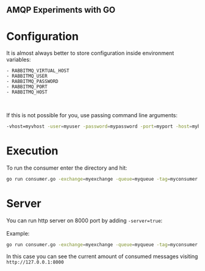 AMQP Experiments with GO
------------------------

# Configuration
It is almost always better to store configuration inside environment variables:

    - RABBITMQ_VIRTUAL_HOST
    - RABBITMQ_USER
    - RABBITMQ_PASSWORD
    - RABBITMQ_PORT
    - RABBITMQ_HOST

<br />

If this is not possible for you, use passing command line arguments:
``` bash
-vhost=myvhost -user=myuser -password=mypassword -port=myport -host=myhost
```

# Execution
To run the consumer enter the directory and hit:
```bash
go run consumer.go -exchange=myexchange -queue=myqueue -tag=myconsumer
```

# Server
You can run http server on 8000 port by adding `-server=true`:
<br /><br />
Example:
```bash
go run consumer.go -exchange=myexchange -queue=myqueue -tag=myconsumer -server=true
```

In this case you can see the current amount of consumed messages visiting `http://127.0.0.1:8000`